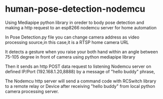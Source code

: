 # human-pose-detection-nodemcu
Using Mediapipe python library in oreder to body pose detection and making a http request to an esp8266 nodemcu server for home automation

In Pose Detection.py file you can change camera address as video processing source,in this case,it is a RTSP home camera URL

It detects a gesture when you raise your both hand within an angle between 75-105 degree in front of camera using python mediapipe library

Then it sends an http POST data request to listening Nodemcu server on defined IP/Port (192.168.1.20,8888) by a message of "hello buddy" phrase,

The Nodemcu http server will send a command code with RCSwitch library to a remote relay or Device after receiving "hello buddy" from local python camera processing server.
